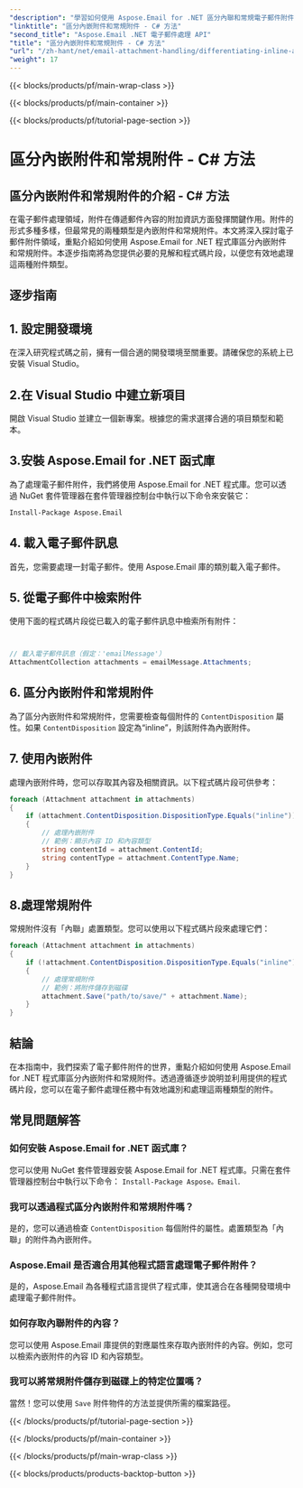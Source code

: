 ```yaml
---
"description": "學習如何使用 Aspose.Email for .NET 區分內聯和常規電子郵件附件。包含程式碼範例的全面指南。"
"linktitle": "區分內嵌附件和常規附件 - C# 方法"
"second_title": "Aspose.Email .NET 電子郵件處理 API"
"title": "區分內嵌附件和常規附件 - C# 方法"
"url": "/zh-hant/net/email-attachment-handling/differentiating-inline-and-regular-attachments-csharp-approach/"
"weight": 17
---
```


{{< blocks/products/pf/main-wrap-class >}}

{{< blocks/products/pf/main-container >}}

{{< blocks/products/pf/tutorial-page-section >}}

# 區分內嵌附件和常規附件 - C# 方法


## 區分內嵌附件和常規附件的介紹 - C# 方法

在電子郵件處理領域，附件在傳遞郵件內容的附加資訊方面發揮關鍵作用。附件的形式多種多樣，但最常見的兩種類型是內嵌附件和常規附件。本文將深入探討電子郵件附件領域，重點介紹如何使用 Aspose.Email for .NET 程式庫區分內嵌附件和常規附件。本逐步指南將為您提供必要的見解和程式碼片段，以便您有效地處理這兩種附件類型。

## 逐步指南

## 1. 設定開發環境

在深入研究程式碼之前，擁有一個合適的開發環境至關重要。請確保您的系統上已安裝 Visual Studio。

## 2.在 Visual Studio 中建立新項目

開啟 Visual Studio 並建立一個新專案。根據您的需求選擇合適的項目類型和範本。

## 3.安裝 Aspose.Email for .NET 函式庫

為了處理電子郵件附件，我們將使用 Aspose.Email for .NET 程式庫。您可以透過 NuGet 套件管理器在套件管理器控制台中執行以下命令來安裝它：

```bash
Install-Package Aspose.Email
```

## 4. 載入電子郵件訊息

首先，您需要處理一封電子郵件。使用 Aspose.Email 庫的類別載入電子郵件。

## 5. 從電子郵件中檢索附件

使用下面的程式碼片段從已載入的電子郵件訊息中檢索所有附件：

```csharp


// 載入電子郵件訊息（假定：'emailMessage'）
AttachmentCollection attachments = emailMessage.Attachments;
```

## 6. 區分內嵌附件和常規附件

為了區分內嵌附件和常規附件，您需要檢查每個附件的 `ContentDisposition` 屬性。如果 `ContentDisposition` 設定為“inline”，則該附件為內嵌附件。

## 7. 使用內嵌附件

處理內嵌附件時，您可以存取其內容及相關資訊。以下程式碼片段可供參考：

```csharp
foreach (Attachment attachment in attachments)
{
    if (attachment.ContentDisposition.DispositionType.Equals("inline"))
    {
        // 處理內嵌附件
        // 範例：顯示內容 ID 和內容類型
        string contentId = attachment.ContentId;
        string contentType = attachment.ContentType.Name;
    }
}
```

## 8.處理常規附件

常規附件沒有「內聯」處置類型。您可以使用以下程式碼片段來處理它們：

```csharp
foreach (Attachment attachment in attachments)
{
    if (!attachment.ContentDisposition.DispositionType.Equals("inline"))
    {
        // 處理常規附件
        // 範例：將附件儲存到磁碟
        attachment.Save("path/to/save/" + attachment.Name);
    }
}
```

## 結論

在本指南中，我們探索了電子郵件附件的世界，重點介紹如何使用 Aspose.Email for .NET 程式庫區分內嵌附件和常規附件。透過遵循逐步說明並利用提供的程式碼片段，您可以在電子郵件處理任務中有效地識別和處理這兩種類型的附件。

## 常見問題解答

### 如何安裝 Aspose.Email for .NET 函式庫？

您可以使用 NuGet 套件管理器安裝 Aspose.Email for .NET 程式庫。只需在套件管理器控制台中執行以下命令： `Install-Package Aspose。Email`.

### 我可以透過程式區分內嵌附件和常規附件嗎？

是的，您可以通過檢查 `ContentDisposition` 每個附件的屬性。處置類型為「內聯」的附件為內嵌附件。

### Aspose.Email 是否適合用其他程式語言處理電子郵件附件？

是的，Aspose.Email 為各種程式語言提供了程式庫，使其適合在各種開發環境中處理電子郵件附件。

### 如何存取內聯附件的內容？

您可以使用 Aspose.Email 庫提供的對應屬性來存取內嵌附件的內容。例如，您可以檢索內嵌附件的內容 ID 和內容類型。

### 我可以將常規附件儲存到磁碟上的特定位置嗎？

當然！您可以使用 `Save` 附件物件的方法並提供所需的檔案路徑。

{{< /blocks/products/pf/tutorial-page-section >}}

{{< /blocks/products/pf/main-container >}}

{{< /blocks/products/pf/main-wrap-class >}}

{{< blocks/products/products-backtop-button >}}